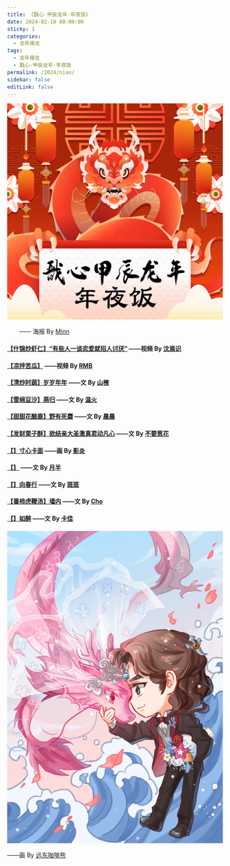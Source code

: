 ```yaml
---
title: 《戬心·甲辰龙年·年夜饭》
date: 2024-02-10 00:00:00
sticky: 1
categories: 
  - 龙年接龙
tags: 
  - 龙年接龙
  - 戬心·甲辰龙年·年夜饭
permalink: /2024/nian/
sidebar: false
editLink: false
---
```


![戬心·甲辰龙年·年夜饭](/img/JX-NewYear-2024.jpg)

  —— 海报 By [Minn](/categories/?category=Minn)

#### <a target="_blank" href="https://space.bilibili.com/501455718/">【什锦炒虾仁】“有些人一谈恋爱就招人讨厌”</a> ——视频 By [沈焉识](/categories/?category=沈焉识)

#### <a target="_blank" href="https://space.bilibili.com/3493084352482039/">【凉拌苦瓜】</a> ——视频 By [RMB](https://rmb7920081.lofter.com/)

#### <a href="/pages/7328ad/">【清炒时蔬】岁岁年年</a> ——文 By [山楂](/categories/?category=山楂)

#### <a href="/pages/f3a3ce/">【雪绵豆沙】燕归</a> ——文 By <a href="https://tenderfire.lofter.com/">温火</a>

#### <a href="/pages/79f795/">【甜甜花酿鹿】野有死麕</a> ——文 By [晨晨](/categories/?category=晨晨)

#### <a href="/pages/79f795/">【发财栗子酥】欲结亲大圣激真君动凡心</a> ——文 By [不要葱花](/categories/?category=不要葱花)

#### <a href="/pages/b20d56/">【】寸心卡面</a> ——画 By [影炎](/categories/?category=影炎)

#### <a href="/pages/b836f9/">【】</a> ——文 By [月半](/categories/?category=月半)

#### <a href="/pages/79f795/">【】向春行</a> ——文 By [斑斑](/categories/?category=斑斑)

#### <a href="/pages/1ffa3d/">【番柿虎鞭汤】墙内</a> ——文 By [Cho](/categories/?category=Cho)

#### <a href="/pages/ee2c15/">【】如醉</a> ——文 By [卡佳](/categories/?category=卡佳)

#### 

![戬心·甲辰龙年·人龙婚礼](/img/bear/甲辰龙年戬心.jpg)

  ——画 By [远东咖啡熊](https://fecbear.lofter.com/)

<!-- more -->